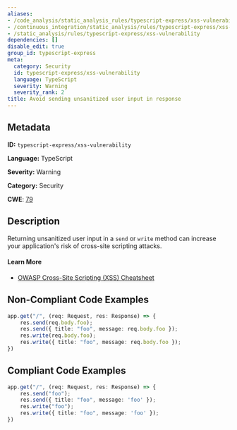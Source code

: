 ```yaml
---
aliases:
- /code_analysis/static_analysis_rules/typescript-express/xss-vulnerability
- /continuous_integration/static_analysis/rules/typescript-express/xss-vulnerability
- /static_analysis/rules/typescript-express/xss-vulnerability
dependencies: []
disable_edit: true
group_id: typescript-express
meta:
  category: Security
  id: typescript-express/xss-vulnerability
  language: TypeScript
  severity: Warning
  severity_rank: 2
title: Avoid sending unsanitized user input in response
---
```

<!--  SOURCED FROM https://github.com/DataDog/datadog-static-analyzer-rule-docs -->


## Metadata
**ID:** `typescript-express/xss-vulnerability`

**Language:** TypeScript

**Severity:** Warning

**Category:** Security

**CWE**: [79](https://cwe.mitre.org/data/definitions/79.html)

## Description
Returning unsanitized user input in a `send` or `write` method can increase your application's risk of cross-site scripting attacks.

#### Learn More
- [OWASP Cross-Site Scripting (XSS) Cheatsheet](https://cheatsheetseries.owasp.org/cheatsheets/Cross_Site_Scripting_Prevention_Cheat_Sheet.html)

## Non-Compliant Code Examples
```typescript
app.get("/", (req: Request, res: Response) => {
    res.send(req.body.foo);
    res.send({ title: "foo", message: req.body.foo });
    res.write(req.body.foo);
    res.write({ title: "foo", message: req.body.foo });
})
```

## Compliant Code Examples
```typescript
app.get("/", (req: Request, res: Response) => {
    res.send("foo");
    res.send({ title: "foo", message: 'foo' });
    res.write("foo");
    res.write({ title: "foo", message: 'foo' });
})
```
